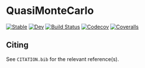 # QuasiMonteCarlo

[![Stable](https://img.shields.io/badge/docs-stable-blue.svg)](https://cscherrer.github.io/QuasiMonteCarlo.jl/stable)
[![Dev](https://img.shields.io/badge/docs-dev-blue.svg)](https://cscherrer.github.io/QuasiMonteCarlo.jl/dev)
[![Build Status](https://travis-ci.com/cscherrer/QuasiMonteCarlo.jl.svg?branch=master)](https://travis-ci.com/cscherrer/QuasiMonteCarlo.jl)
[![Codecov](https://codecov.io/gh/cscherrer/QuasiMonteCarlo.jl/branch/master/graph/badge.svg)](https://codecov.io/gh/cscherrer/QuasiMonteCarlo.jl)
[![Coveralls](https://coveralls.io/repos/github/cscherrer/QuasiMonteCarlo.jl/badge.svg?branch=master)](https://coveralls.io/github/cscherrer/QuasiMonteCarlo.jl?branch=master)

## Citing

See `CITATION.bib` for the relevant reference(s).
